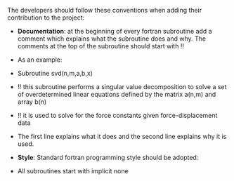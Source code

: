 The developers should follow these conventions when adding their contribution to the project:
- **Documentation**: at the beginning of every fortran subroutine add a comment which explains what the subroutine does and why. The comments at the top of the subroutine should start with !!
- As an example:
-  Subroutine svd(n,m,a,b,x)
-  !! this subroutine performs a singular value decomposition to solve a set of overdetermined linear equations defined by the matrix a(n,m) and array b(n)
-  !! it is used to solve for the force constants given force-displacement data
  
- The first line explains what it does and the second line explains why it is used.

- **Style**: Standard fortran programming style should be adopted: 
- All subroutines start with implicit none
